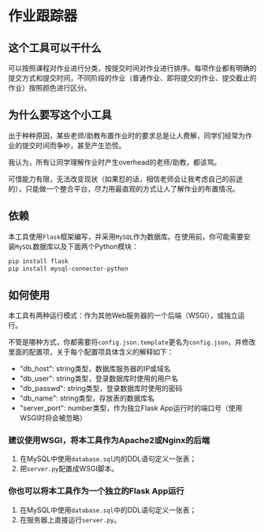 # 作业跟踪器

## 这个工具可以干什么

可以按照课程对作业进行分类，按提交时间对作业进行排序。每项作业都有明确的提交方式和提交时间，不同阶段的作业（普通作业、即将提交的作业、提交截止的作业）按照颜色进行区分。

## 为什么要写这个小工具

出于种种原因，某些老师/助教布置作业时的要求总是让人费解，同学们经常为作业的提交时间而争吵，甚至产生恐慌。

我认为，所有让同学理解作业时产生overhead的老师/助教，都该骂。

可惜能力有限，无法改变现状（如果怼的话，相信老师会让我考虑自己的前途的），只能做一个整合平台，尽力用最直观的方式让人了解作业的布置情况。

## 依赖

本工具使用`Flask`框架编写，并采用`MySQL`作为数据库。在使用前，你可能需要安装`MySQL`数据库以及下面两个Python模块：

```sh
pip install flask
pip install mysql-connector-python
```

## 如何使用

本工具有两种运行模式：作为其他Web服务器的一个后端（WSGI），或独立运行。

不管是哪种方式，你都需要将`config.json.template`更名为`config.json`，并修改里面的配置项，关于每个配置项具体含义的解释如下：

- "db_host": string类型，数据库服务器的IP或域名
- "db_user": string类型，登录数据库时使用的用户名
- "db_passwd": string类型，登录数据库时使用的密码
- "db_name": string类型，存放表的数据库名
- "server_port": number类型，作为独立Flask App运行时的端口号（使用WSGI时将会被忽略）

### 建议使用WSGI，将本工具作为Apache2或Nginx的后端

1. 在MySQL中使用`database.sql`内的DDL语句定义一张表；
2. 把`server.py`配置成WSGI脚本。

### 你也可以将本工具作为一个独立的Flask App运行

1. 在MySQL中使用`database.sql`中的DDL语句定义一张表；
2. 在服务器上直接运行`server.py`。
